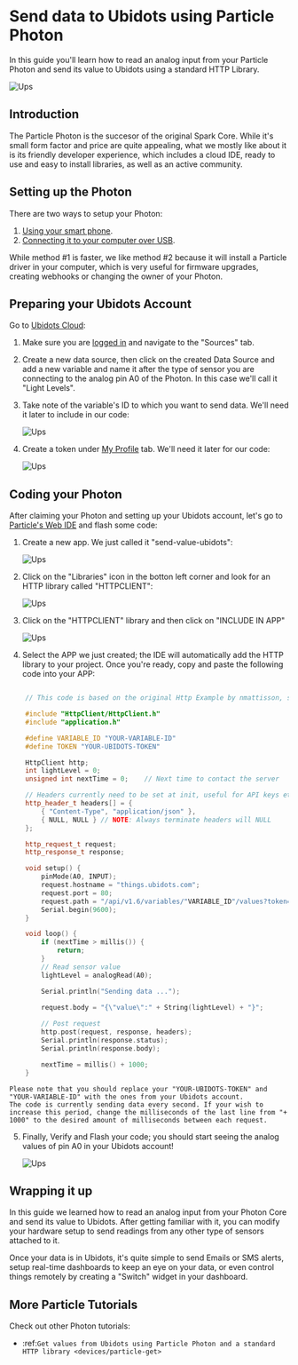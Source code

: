 # Send data to Ubidots using Particle Photon


In this guide you'll learn how to read an analog input from your Particle Photon and send its value to Ubidots using a standard HTTP Library.

![Ups](../images/devices/particle_photo.png)
    
## Introduction

The Particle Photon is the succesor of the original Spark Core. While it's small form factor and price are quite appealing, what we mostly like about it is its friendly developer experience, which includes a cloud IDE, ready to use and easy to install libraries, as well as an active community. 


## Setting up the Photon

There are two ways to setup your Photon:

1. [Using your smart phone](https://docs.particle.io/guide/getting-started/start/core/).
2. [Connecting it to your computer over USB](https://docs.particle.io/guide/getting-started/connect/core/).

While method #1 is faster, we like method #2 because it will install a Particle driver in your computer, which is very useful for firmware upgrades, creating webhooks or changing the owner of your Photon.


## Preparing your Ubidots Account

Go to [Ubidots Cloud](http://app.ubidots.com):

1. Make sure you are [logged in](http://app.ubidots.com/accounts/signin/) and navigate to the "Sources" tab.

2. Create a new data source, then click on the created Data Source and add a new variable and name it after the type of sensor you are connecting to the analog pin A0 of the Photon. In this case we'll call it "Light Levels".

3. Take note of the variable's ID to which you want to send data. We'll need it later to include in our code:

    ![Ups](../images/devices/sparkcore_newvar2.png)

4. Create a token under [My Profile](https://app.ubidots.com/userdata/api/) tab. We'll need it later for our code:

    ![Ups](../images/devices/particle_token.png)
    
## Coding your Photon

After claiming your Photon and setting up your Ubidots account, let's go to [Particle's Web IDE](https://build.particle.io/build) and flash some code:

1. Create a new app. We just called it "send-value-ubidots":

    ![Ups](../images/devices/spark_step1.jpg)
    
2. Click on the "Libraries" icon in the botton left corner and look for an HTTP library called "HTTPCLIENT":

    ![Ups](../images/devices/spark_step2.jpg)
    
3. Click on the "HTTPCLIENT" library and then click on "INCLUDE IN APP"

    ![Ups](../images/devices/spark_step3.jpg)
    
4. Select the APP we just created; the IDE will automatically add the HTTP library to your project. Once you're ready, copy and paste the following code into your APP:
```c++

    // This code is based on the original Http Example by nmattisson, see https://github.com/nmattisson/HttpClient

	#include "HttpClient/HttpClient.h"
	#include "application.h"

	#define VARIABLE_ID "YOUR-VARIABLE-ID"
	#define TOKEN "YOUR-UBIDOTS-TOKEN"

	HttpClient http;
	int lightLevel = 0;
	unsigned int nextTime = 0;    // Next time to contact the server

	// Headers currently need to be set at init, useful for API keys etc.
	http_header_t headers[] = {
	    { "Content-Type", "application/json" },
	    { NULL, NULL } // NOTE: Always terminate headers will NULL
	};

	http_request_t request;
	http_response_t response;

	void setup() {
	    pinMode(A0, INPUT);
	    request.hostname = "things.ubidots.com";
	    request.port = 80;
	    request.path = "/api/v1.6/variables/"VARIABLE_ID"/values?token="TOKEN;
	    Serial.begin(9600);
	}

	void loop() {
	    if (nextTime > millis()) {
	        return;
	    }
	    // Read sensor value
	    lightLevel = analogRead(A0);

	    Serial.println("Sending data ...");
	    
	    request.body = "{\"value\":" + String(lightLevel) + "}";

	    // Post request
	    http.post(request, response, headers);
	    Serial.println(response.status);
	    Serial.println(response.body);

	    nextTime = millis() + 1000;
	}
```
    Please note that you should replace your "YOUR-UBIDOTS-TOKEN" and "YOUR-VARIABLE-ID" with the ones from your Ubidots account.
    The code is currently sending data every second. If your wish to increase this period, change the milliseconds of the last line from "+ 1000" to the desired amount of milliseconds between each request.

5. Finally, Verify and Flash your code; you should start seeing the analog values of pin A0 in your Ubidots account!

    ![Ups](../images/devices/spark_step4.jpg)
    
## Wrapping it up

In this guide we learned how to read an analog input from your Photon Core and send its value to Ubidots. After getting familiar with it, you can modify your hardware setup to send readings from any other type of sensors attached to it.

Once your data is in Ubidots, it's quite simple to send Emails or SMS alerts, setup real-time dashboards to keep an eye on your data, or even control things remotely by creating a "Switch" widget in your dashboard.


## More Particle Tutorials

Check out other Photon tutorials:

* :ref:`Get values from Ubidots using Particle Photon and a standard HTTP library <devices/particle-get>`
